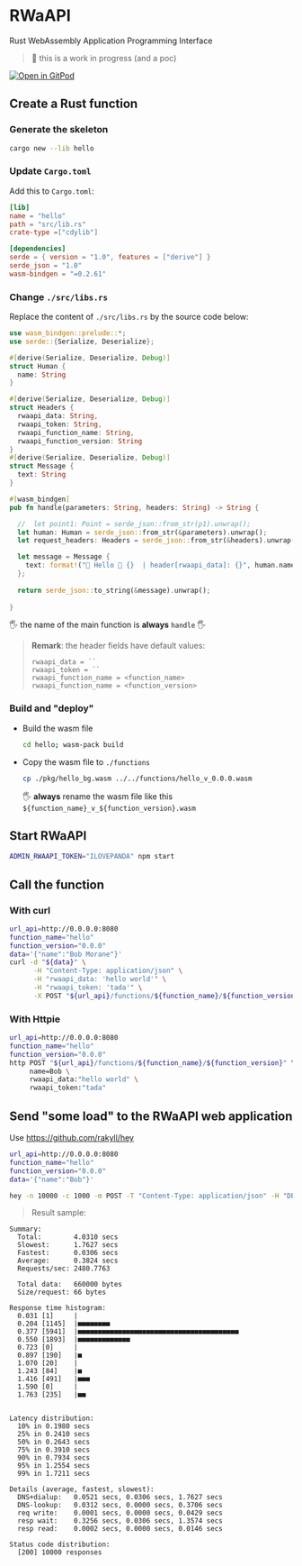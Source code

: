 # RWaAPI
Rust WebAssembly Application Programming Interface

> 🚧 this is a work in progress (and a poc)

[![Open in GitPod](https://gitpod.io/button/open-in-gitpod.svg)](https://gitpod.io/#https://github.com/k33g/rwaapi)

## Create a Rust function

### Generate the skeleton

```bash
cargo new --lib hello
```

### Update `Cargo.toml`

Add this to `Cargo.toml`:

```toml
[lib]
name = "hello"
path = "src/lib.rs"
crate-type =["cdylib"]

[dependencies]
serde = { version = "1.0", features = ["derive"] }
serde_json = "1.0"
wasm-bindgen = "=0.2.61"
```

### Change `./src/libs.rs`


Replace the content of `./src/libs.rs` by the source code below:

```rust
use wasm_bindgen::prelude::*;
use serde::{Serialize, Deserialize};

#[derive(Serialize, Deserialize, Debug)]
struct Human {
  name: String
}

#[derive(Serialize, Deserialize, Debug)]
struct Headers {
  rwaapi_data: String,
  rwaapi_token: String,
  rwaapi_function_name: String,
  rwaapi_function_version: String
}
#[derive(Serialize, Deserialize, Debug)]
struct Message {
  text: String
}

#[wasm_bindgen]
pub fn handle(parameters: String, headers: String) -> String {

  //  let point1: Point = serde_json::from_str(p1).unwrap();
  let human: Human = serde_json::from_str(&parameters).unwrap();
  let request_headers: Headers = serde_json::from_str(&headers).unwrap();

  let message = Message {
    text: format!("👋 Hello 🤖 {}  | header[rwaapi_data]: {}", human.name, request_headers.rwaapi_data)
  };
  
  return serde_json::to_string(&message).unwrap();
  
}
```

🖐️ the name of the main function is **always** `handle` 🖐️

> **Remark**: the header fields have default values:
> ```
> rwaapi_data = ``
> rwaapi_token = ``
> rwaapi_function_name = <function_name>
> rwaapi_function_name = <function_version>
> ```
### Build and "deploy"

- Build the wasm file
  ```bash
  cd hello; wasm-pack build
  ```
- Copy the wasm file to `./functions`
  ```bash
  cp ./pkg/hello_bg.wasm ../../functions/hello_v_0.0.0.wasm
  ```
  🖐️ **always** rename the wasm file like this `${function_name}_v_${function_version}.wasm`

## Start RWaAPI

```bash
ADMIN_RWAAPI_TOKEN="ILOVEPANDA" npm start
```

## Call the function

### With curl

```bash
url_api=http://0.0.0.0:8080
function_name="hello"
function_version="0.0.0"
data='{"name":"Bob Morane"}'
curl -d "${data}" \
      -H "Content-Type: application/json" \
      -H "rwaapi_data: 'hello world'" \
      -H "rwaapi_token: 'tada'" \
      -X POST "${url_api}/functions/${function_name}/${function_version}"
```

### With Httpie

```bash
url_api=http://0.0.0.0:8080
function_name="hello"
function_version="0.0.0"
http POST "${url_api}/functions/${function_name}/${function_version}" \
     name=Bob \
     rwaapi_data:"hello world" \
     rwaapi_token:"tada"
```

## Send "some load" to the RWaAPI web application

Use https://github.com/rakyll/hey

```bash
url_api=http://0.0.0.0:8080
function_name="hello"
function_version="0.0.0"
data='{"name":"Bob"}'

hey -n 10000 -c 1000 -m POST -T "Content-Type: application/json" -H "DEMO_TOKEN:hello" -d ${data} "${url_api}/functions/${function_name}/${function_version}" 
```

> Result sample:
```text
Summary:
  Total:        4.0310 secs
  Slowest:      1.7627 secs
  Fastest:      0.0306 secs
  Average:      0.3824 secs
  Requests/sec: 2480.7763
  
  Total data:   660000 bytes
  Size/request: 66 bytes

Response time histogram:
  0.031 [1]     |
  0.204 [1145]  |■■■■■■■■
  0.377 [5941]  |■■■■■■■■■■■■■■■■■■■■■■■■■■■■■■■■■■■■■■■■
  0.550 [1893]  |■■■■■■■■■■■■■
  0.723 [0]     |
  0.897 [190]   |■
  1.070 [20]    |
  1.243 [84]    |■
  1.416 [491]   |■■■
  1.590 [0]     |
  1.763 [235]   |■■


Latency distribution:
  10% in 0.1980 secs
  25% in 0.2410 secs
  50% in 0.2643 secs
  75% in 0.3910 secs
  90% in 0.7934 secs
  95% in 1.2554 secs
  99% in 1.7211 secs

Details (average, fastest, slowest):
  DNS+dialup:   0.0521 secs, 0.0306 secs, 1.7627 secs
  DNS-lookup:   0.0312 secs, 0.0000 secs, 0.3706 secs
  req write:    0.0001 secs, 0.0000 secs, 0.0429 secs
  resp wait:    0.3256 secs, 0.0306 secs, 1.3574 secs
  resp read:    0.0002 secs, 0.0000 secs, 0.0146 secs

Status code distribution:
  [200] 10000 responses
```
